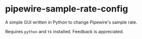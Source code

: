 # pipewire-sample-rate-config
A simple GUI written in Python to change Pipewire's sample rate.

Requires ``python`` and ``tk`` installed.
Feedback is appreciated.
